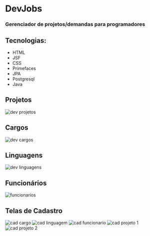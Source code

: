 # DevJobs
### Gerenciador de projetos/demandas para programadores

## Tecnologias:
  + HTML
  + JSF
  + CSS
  + Primefaces
  + JPA
  + Postgresql
  + Java
  
## Projetos
![dev projetos](https://user-images.githubusercontent.com/84943777/184042568-db616707-bb6c-4bec-84d1-2fed2321b092.PNG)

## Cargos
![dev cargos](https://user-images.githubusercontent.com/84943777/184042591-abe4d78f-6701-40ab-89b1-0eb1feebf3fb.PNG)

## Linguagens
![dev linguagens](https://user-images.githubusercontent.com/84943777/184042605-0bcd9fb8-75d6-41a1-8d1a-87210284b5b6.PNG)

## Funcionários
![funcionarios](https://user-images.githubusercontent.com/84943777/184042630-cf6fa997-a886-4050-ba51-082e990b7ec8.PNG)

## Telas de Cadastro
![cad cargo](https://user-images.githubusercontent.com/84943777/184042679-ce5ac195-ba50-486e-be80-70b1ad8671b2.PNG)
![cad linguagem](https://user-images.githubusercontent.com/84943777/184042688-63db286b-f160-4813-be7e-7e997949a91d.PNG)
![cad funcionario](https://user-images.githubusercontent.com/84943777/184042693-88005e6f-dbc0-4b35-a92a-ae13f5936132.PNG)
![cad projeto 1](https://user-images.githubusercontent.com/84943777/184042710-24960f8a-91a2-4ac1-826d-d9e8ee63cc8f.PNG)
![cad projeto 2](https://user-images.githubusercontent.com/84943777/184042721-42aed8e2-31e5-41a1-b6b2-b00244bd34ff.PNG)
